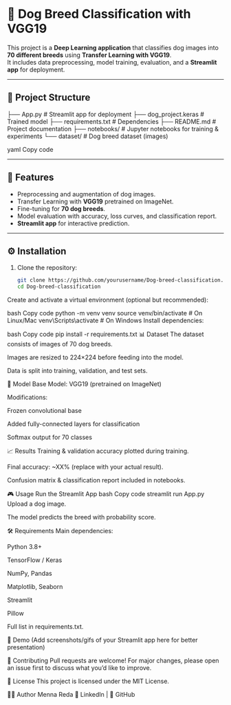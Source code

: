# 🐶 Dog Breed Classification with VGG19

This project is a **Deep Learning application** that classifies dog images into **70 different breeds** using **Transfer Learning with VGG19**.  
It includes data preprocessing, model training, evaluation, and a **Streamlit app** for deployment.

---

## 📂 Project Structure
├── App.py # Streamlit app for deployment
├── dog_project.keras # Trained model
├── requirements.txt # Dependencies
├── README.md # Project documentation
├── notebooks/ # Jupyter notebooks for training & experiments
└── dataset/ # Dog breed dataset (images)

yaml
Copy code

---

## 🚀 Features
- Preprocessing and augmentation of dog images.
- Transfer Learning with **VGG19** pretrained on ImageNet.
- Fine-tuning for **70 dog breeds**.
- Model evaluation with accuracy, loss curves, and classification report.
- **Streamlit app** for interactive prediction.

---

## ⚙️ Installation

1. Clone the repository:
   ```bash
   git clone https://github.com/yourusername/Dog-breed-classification.git
   cd Dog-breed-classification
Create and activate a virtual environment (optional but recommended):

bash
Copy code
python -m venv venv
source venv/bin/activate   # On Linux/Mac
venv\Scripts\activate      # On Windows
Install dependencies:

bash
Copy code
pip install -r requirements.txt
📊 Dataset
The dataset consists of images of 70 dog breeds.

Images are resized to 224×224 before feeding into the model.

Data is split into training, validation, and test sets.

🧠 Model
Base Model: VGG19 (pretrained on ImageNet)

Modifications:

Frozen convolutional base

Added fully-connected layers for classification

Softmax output for 70 classes

📈 Results
Training & validation accuracy plotted during training.

Final accuracy: ~XX% (replace with your actual result).

Confusion matrix & classification report included in notebooks.

🎮 Usage
Run the Streamlit App
bash
Copy code
streamlit run App.py
Upload a dog image.

The model predicts the breed with probability score.

🛠️ Requirements
Main dependencies:

Python 3.8+

TensorFlow / Keras

NumPy, Pandas

Matplotlib, Seaborn

Streamlit

Pillow

Full list in requirements.txt.

📸 Demo
(Add screenshots/gifs of your Streamlit app here for better presentation)

🤝 Contributing
Pull requests are welcome!
For major changes, please open an issue first to discuss what you’d like to improve.

📜 License
This project is licensed under the MIT License.

👩‍💻 Author
Menna Reda
🔗 LinkedIn | 🔗 GitHub